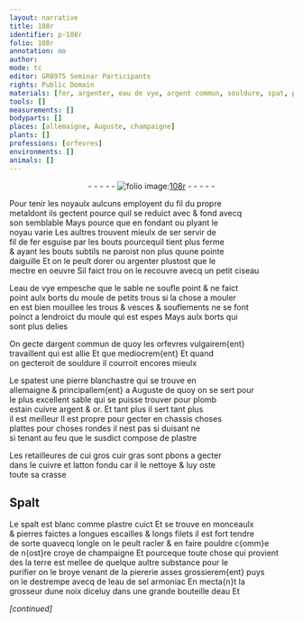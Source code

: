 ```yaml
---
layout: narrative
title: 108r
identifier: p-108r
folio: 108r
annotation: no
author:
mode: tc
editor: GR8975 Seminar Participants
rights: Public Domain
materials: [fer, argenter, eau de vye, argent commun, souldure, spat, pierre, sable, plomb, estain cuivre, argent, or, plattes, plastre, cuir gras, cuivre, latton, Spalt, spalt, croye, terre, piererie, eau de sel armoniac, eau]
tools: []
measurements: []
bodyparts: []
places: [allemaigne, Auguste, champaigne]
plants: []
professions: [orfevres]
environments: []
animals: []
---
```


<div class="folio" align="center">- - - - - <a href="http://gallica.bnf.fr/ark:/12148/btv1b10500001g/f221.image" target="_blank"><img src="https://cu-mkp.github.io/2017-workshop-edition/assets/photo-icon.png" alt="folio image: " style="display:inline-block; margin-bottom:-3px;"/>108r</a> - - - - - </div>  
  
Pour tenir les noyaulx aulcuns employent du fil du propre<br/> metaldont ils gectent pource quil se reduict <span class="del">avec</span> & fond avecq<br/> son semblable Mays pource que en fondant ou plyant le<br/> noyau varie Les aultres trouvent mieulx de se<span class="del">r</span> servir de<br/> fil de <span class="m">fer</span> esguise par les bouts pourcequil tient plus ferme<br/> & ayant les bouts subtils ne paroist non plus quune pointe<br/> daiguille Et on le peult dorer ou <span class="m">argenter</span> plustost que le<br/> mectre en oeuvre Sil faict trou on le recouvre avecq un petit ciseau
 
L<span class="m">eau de vye</span> empesche que le sable ne soufle point & ne faict<br/> point aulx borts du moule de petits trous si la chose a mouler<br/> en est bien mouillee les trous & vesces & souflements ne se font<br/> poinct a lendroict du moule qui est espes Mays aulx borts qui<br/> sont plus delies
 
On gecte d<span class="m">argent commun</span> de quoy les <span class="pro">orfevres</span> vulgairem{ent}<br/> travaillent qui est allie <span class="del">Et que</span> mediocrem{ent} Et quand<br/> on gecteroit de <span class="m">souldure</span> il courroit encores mieulx
 
Le <span class="m">spat</span>est une <span class="m">pierre</span> blanchastre qui se trouve en<br/> <span class="pl">allemaigne</span> & principallem{ent} a <span class="pl">Auguste</span> de quoy on se sert pour<br/> le plus excellent <span class="m">sable</span> qui se puisse trouver pour <span class="m">plomb</span><br/> <span class="m">estain cuivre</span> <span class="m">argent</span> & <span class="m">or</span>. Et tant plus il sert tant plus<br/> il est meilleur Il est propre pour gecter en chassis choses<br/> <span class="m">plattes</span> pour choses rondes il nest pas si duisant ne<br/> si tenant au feu que le susdict compose de <span class="m">plastre</span>
 
Les retailleures de <span class="del">cui</span> gros <span class="m">cuir gras</span> sont <span class="del">p</span><span class="add">b</span>ons a gecter<br/> dans le <span class="m">cuivre</span> et <span class="m">latton</span> fondu car il le nettoye & luy oste<br/> toute sa crasse
 
 
  

## <span class="m">Spalt</span>

 
Le <span class="m">spalt</span> est blanc comme <span class="m">plastre</span> cuict Et se trouve en monceaulx<br/> & pierres faictes a longues escailles & longs filets il est fort tendre<br/> de sorte quavecq longle on le peult racler & en faire pouldre c{omm}e<br/> de n{ost}re <span class="m">croye</span> de <span class="pl">champaigne</span> Et pourceque toute chose qui provient<br/> des la <span class="m">terre</span> est mellee de quelque aultre substance pour le<br/> purifier on le broye venant de la <span class="m">piererie</span> asses grossierem{ent} puys<br/> on le destrempe avecq de l<span class="m">eau de sel armoniac</span> En mecta{n}t la<br/> grosseur dune noix diceluy dans une grande bouteille d<span class="m">eau</span> Et
 
*[continued]*
 
